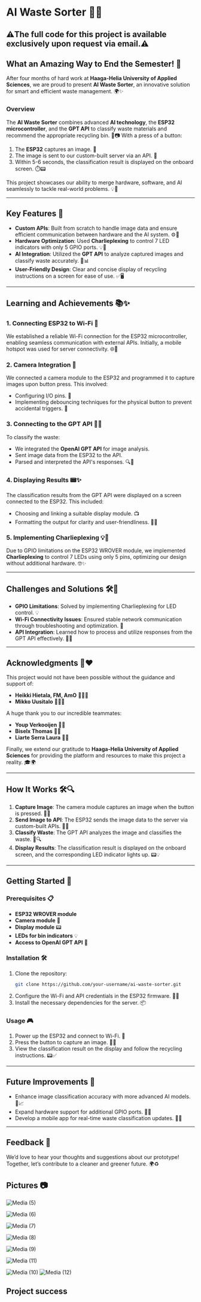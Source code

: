 # AI Waste Sorter 🚮✨


## ⚠️The full code for this project is available exclusively upon request via email.⚠️

## What an Amazing Way to End the Semester! 🌟

After four months of hard work at **Haaga-Helia University of Applied Sciences**, we are proud to present **AI Waste Sorter**, an innovative solution for smart and efficient waste management. 🌍✨

### Overview
The **AI Waste Sorter** combines advanced **AI technology**, the **ESP32 microcontroller**, and the **GPT API** to classify waste materials and recommend the appropriate recycling bin. 🧠📷 With a press of a button:

1. The **ESP32** captures an image. 📸
2. The image is sent to our custom-built server via an API. 🔗
3. Within 5-6 seconds, the classification result is displayed on the onboard screen. ⏱️📟

This project showcases our ability to merge hardware, software, and AI seamlessly to tackle real-world problems. 💡💪

---

## Key Features 🚀

- **Custom APIs**: Built from scratch to handle image data and ensure efficient communication between hardware and the AI system. ⚙️📡
- **Hardware Optimization**: Used **Charlieplexing** to control 7 LED indicators with only 5 GPIO ports. 💡🔌
- **AI Integration**: Utilized the **GPT API** to analyze captured images and classify waste accurately. 🧠📊
- **User-Friendly Design**: Clear and concise display of recycling instructions on a screen for ease of use. ✅🖥️

---

## Learning and Achievements 📚✨

### 1. Connecting ESP32 to Wi-Fi 📶
We established a reliable Wi-Fi connection for the ESP32 microcontroller, enabling seamless communication with external APIs. Initially, a mobile hotspot was used for server connectivity. 🌐📡

### 2. Camera Integration 📸
We connected a camera module to the ESP32 and programmed it to capture images upon button press. This involved:
- Configuring I/O pins. 🔧
- Implementing debouncing techniques for the physical button to prevent accidental triggers. 🔘

### 3. Connecting to the GPT API 🧠🔗
To classify the waste:
- We integrated the **OpenAI GPT API** for image analysis.
- Sent image data from the ESP32 to the API.
- Parsed and interpreted the API's responses. 🔍📩

### 4. Displaying Results 📟✨
The classification results from the GPT API were displayed on a screen connected to the ESP32. This included:
- Choosing and linking a suitable display module. 📺
- Formatting the output for clarity and user-friendliness. 📝✅

### 5. Implementing Charlieplexing 💡🔌
Due to GPIO limitations on the ESP32 WROVER module, we implemented **Charlieplexing** to control 7 LEDs using only 5 pins, optimizing our design without additional hardware. 🤓✨

---

## Challenges and Solutions 🛠️🌟
- **GPIO Limitations**: Solved by implementing Charlieplexing for LED control. 💡
- **Wi-Fi Connectivity Issues**: Ensured stable network communication through troubleshooting and optimization. 📶
- **API Integration**: Learned how to process and utilize responses from the GPT API effectively. 🧠📩

---

## Acknowledgments 🙌❤️
This project would not have been possible without the guidance and support of:

- **Heikki Hietala, FM, AmO** 🧑‍🏫✨
- **Mikko Uusitalo** 👨‍🏫✨

A huge thank you to our incredible teammates:

- **Youp Verkooijen** 👨‍💻
- **Biselx Thomas** 👨‍💻
- **Liarte Serra Laura** 👩‍💻

Finally, we extend our gratitude to **Haaga-Helia University of Applied Sciences** for providing the platform and resources to make this project a reality. 🎓🌍

---

## How It Works 🛠️🔍
1. **Capture Image**: The camera module captures an image when the button is pressed. 📸🔘
2. **Send Image to API**: The ESP32 sends the image data to the server via custom-built APIs. 🔗📡
3. **Classify Waste**: The GPT API analyzes the image and classifies the waste. 🧠🔍
4. **Display Results**: The classification result is displayed on the onboard screen, and the corresponding LED indicator lights up. 📟💡

---

## Getting Started 🚀

### Prerequisites 📋
- **ESP32 WROVER module**
- **Camera module** 📸
- **Display module** 📟
- **LEDs for bin indicators** 💡
- **Access to OpenAI GPT API** 🧠

### Installation 🛠️
1. Clone the repository:
   ```bash
   git clone https://github.com/your-username/ai-waste-sorter.git
   ```
2. Configure the Wi-Fi and API credentials in the ESP32 firmware. 📄🔐
3. Install the necessary dependencies for the server. 📦

### Usage 🎮
1. Power up the ESP32 and connect to Wi-Fi. 📶
2. Press the button to capture an image. 🔘📸
3. View the classification result on the display and follow the recycling instructions. 📟✅

---

## Future Improvements 🌟
- Enhance image classification accuracy with more advanced AI models. 🧠📈
- Expand hardware support for additional GPIO ports. 🔧🔌
- Develop a mobile app for real-time waste classification updates. 📱✨

---

## Feedback 💬
We’d love to hear your thoughts and suggestions about our prototype! Together, let’s contribute to a cleaner and greener future. 🌍♻️




## Pictures 📷


![Media (5)](https://github.com/user-attachments/assets/d26ac52b-afe6-488b-a42b-387ad2a64f08)

![Media (6)](https://github.com/user-attachments/assets/3d279cfe-6b23-4cc6-83d8-65a1e11dc1a8)

![Media (7)](https://github.com/user-attachments/assets/1e565dfc-b7c4-4b7b-a5bf-c824a5e0d303)

![Media (8)](https://github.com/user-attachments/assets/d5e4330b-1456-42c0-90c6-3f0b12328c96)

![Media (9)](https://github.com/user-attachments/assets/60f0199b-9044-4a3a-955f-b06e27243ff1)

![Media (11)](https://github.com/user-attachments/assets/c00571d3-a576-4811-9ba5-8a8dbf36c106)

![Media (10)](https://github.com/user-attachments/assets/08c5ee1a-8b83-493d-8588-57f4aab5fd76)
![Media (12)](https://github.com/user-attachments/assets/afc10cf2-a514-46f4-9f6a-3631cf6093c3)
## Project success 


